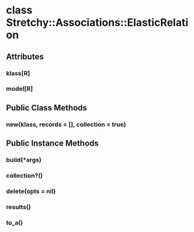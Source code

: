 # class Stretchy::Associations::ElasticRelation [](#class-Stretchy::Associations::ElasticRelation) [](#top)
 ## Attributes
 ### klass[R] [](#attribute-i-klass)
 ### model[R] [](#attribute-i-model)
 ## Public Class Methods
 ### new(klass, records = [], collection = true) [](#method-c-new)
 ## Public Instance Methods
 ### build(*args) [](#method-i-build)
 ### collection?() [](#method-i-collection-3F)
 ### delete(opts = nil) [](#method-i-delete)
 ### results() [](#method-i-results)
 ### to_a() [](#method-i-to_a)
 